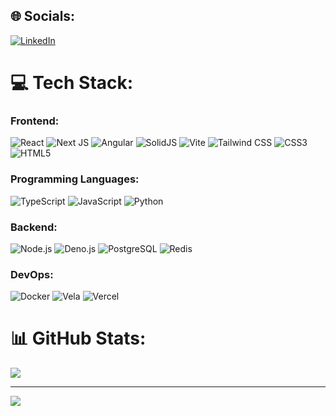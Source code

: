 ## 🌐 Socials:
[![LinkedIn](https://img.shields.io/badge/LinkedIn-%230077B5.svg?logo=linkedin&logoColor=white)](https://linkedin.com/in/douglas-yabuki)

# 💻 Tech Stack:

### Frontend:
![React](https://img.shields.io/badge/react-%2320232a.svg?style=for-the-badge&logo=react&logoColor=%2361DAFB) ![Next JS](https://img.shields.io/badge/Next-black?style=for-the-badge&logo=next.js&logoColor=white) ![Angular](https://img.shields.io/badge/angular-%23DD0031.svg?style=for-the-badge&logo=angular&logoColor=white) ![SolidJS](https://img.shields.io/badge/solid-%235555FF.svg?style=for-the-badge&logo=solid&logoColor=white) ![Vite](https://img.shields.io/badge/vite-%23F14C2C.svg?style=for-the-badge&logo=vite&logoColor=white) ![Tailwind CSS](https://img.shields.io/badge/tailwindcss-%2338B2AC.svg?style=for-the-badge&logo=tailwind-css&logoColor=white) ![CSS3](https://img.shields.io/badge/css3-%231572B6.svg?style=for-the-badge&logo=css3&logoColor=white) ![HTML5](https://img.shields.io/badge/html5-%23E34F26.svg?style=for-the-badge&logo=html5&logoColor=white)

### Programming Languages:
![TypeScript](https://img.shields.io/badge/typescript-%23007ACC.svg?style=for-the-badge&logo=typescript&logoColor=white) ![JavaScript](https://img.shields.io/badge/javascript-%23323330.svg?style=for-the-badge&logo=javascript&logoColor=%23F7DF1E) ![Python](https://img.shields.io/badge/python-%233776AB.svg?style=for-the-badge&logo=python&logoColor=white)

### Backend:
![Node.js](https://img.shields.io/badge/node.js-%2343853D.svg?style=for-the-badge&logo=nodedotjs&logoColor=white) ![Deno.js](https://img.shields.io/badge/deno-black.svg?style=for-the-badge&logo=deno&logoColor=white) ![PostgreSQL](https://img.shields.io/badge/postgresql-%234f5b5b.svg?style=for-the-badge&logo=postgresql&logoColor=white) ![Redis](https://img.shields.io/badge/redis-%23D92D2A.svg?style=for-the-badge&logo=redis&logoColor=white)

### DevOps:
![Docker](https://img.shields.io/badge/docker-%232496ED.svg?style=for-the-badge&logo=docker&logoColor=white) ![Vela](https://img.shields.io/badge/vela-%231F9BFC.svg?style=for-the-badge&logo=vela&logoColor=white) ![Vercel](https://img.shields.io/badge/vercel-%23000000.svg?style=for-the-badge&logo=vercel&logoColor=white)

# 📊 GitHub Stats:
![](https://github-readme-streak-stats.herokuapp.com/?user=douglasyabuki&theme=dark&hide_border=false)<br/>

---
[![](https://visitcount.itsvg.in/api?id=douglasyabuki&icon=0&color=0)](https://visitcount.itsvg.in)
